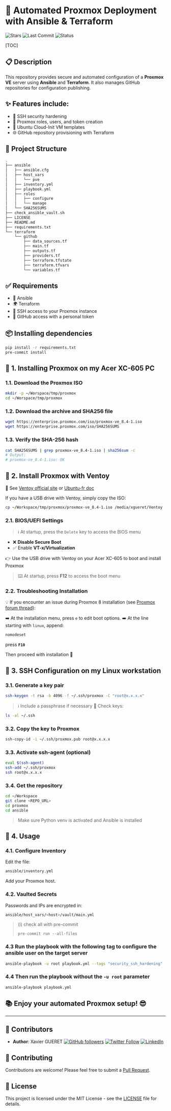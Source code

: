 # 🚀 Automated Proxmox Deployment with Ansible & Terraform

![Stars](https://img.shields.io/github/stars/xgueret/proxmox?style=social) ![Last Commit](https://img.shields.io/github/last-commit/xgueret/proxmox) ![Status](https://img.shields.io/badge/Status-Active-brightgreen)

[TOC]

## 📋 Description

This repository provides secure and automated configuration of a **Proxmox VE** server using **Ansible** and **Terraform**. It also manages GitHub repositories for configuration publishing.

## ✨ Features include:

- 🔐 SSH security hardening  
- 👤 Proxmox roles, users, and token creation  
- 🐧 Ubuntu Cloud-Init VM templates  
- 🌐 GitHub repository provisioning with Terraform

## 📁 Project Structure

```bash
.
├── ansible
│   ├── ansible.cfg
│   ├── host_vars
│   │   └── pve
│   ├── inventory.yml
│   ├── playbook.yml
│   ├── roles
│   │   ├── configure
│   │   └── manage
│   └── SHA256SUMS
├── check_ansible_vault.sh
├── LICENSE
├── README.md
├── requirements.txt
└── terraform
    └── github
        ├── data_sources.tf
        ├── main.tf
        ├── outputs.tf
        ├── providers.tf
        ├── terraform.tfstate
        ├── terraform.tfvars
        └── variables.tf
```

## ✅ Requirements

- 🐍 Ansible
- 🌍 Terraform
- 🔐 SSH access to your Proxmox instance
- 🐙 GitHub access with a personal token

## 📦 Installing dependencies

```bash
pip install -r requirements.txt
pre-commit install
```

## 🧩 1. Installing Proxmox on my Acer XC-605 PC

### 1.1. Download the Proxmox ISO

```bash
mkdir -p ~/Worspace/tmp/proxmox
cd ~/Worspace/tmp/proxmox
```

### 1.2. Download the archive and SHA256 file

```bash
wget https://enterprise.proxmox.com/iso/proxmox-ve_8.4-1.iso
wget https://enterprise.proxmox.com/iso/SHA256SUMS
```

### 1.3. Verify the SHA-256 hash

```bash
cat SHA256SUMS | grep proxmox-ve_8.4-1.iso | sha256sum -c
# Output:
# proxmox-ve_8.4-1.iso: OK
```

## 💽 2. Install Proxmox with Ventoy

📝 See [Ventoy official site](https://www.ventoy.net/en/index.html) or [Ubuntu-fr doc](https://doc.ubuntu-fr.org/ventoy)

If you have a USB drive with Ventoy, simply copy the ISO:

```bash
cp ~/Workspace/tmp/proxmox/proxmox-ve_8.4-1.iso /media/xgueret/Ventoy
```

### 2.1. BIOS/UEFI Settings

> ℹ️ At startup, press the `Delete` key to access the BIOS menu

- ❌ **Disable Secure Boot**
- ✅ Enable **VT-x/Virtualization**

👉 Use the USB drive with Ventoy on your Acer XC-605 to boot and install Proxmox

> ⌨️ At startup, press **F12** to access the boot menu

### 2.2. Troubleshooting Installation

💡 If you encounter an issue during Proxmox 8 installation (see [Proxmox forum thread](https://forum.proxmox.com/threads/proxmox-ve-8-2-install-failing.153913/)):

➡️ At the installation menu, press `e` to edit boot options.
➡️ At the line starting with `linux`, append:

```bash
nomodeset
```

press **`F10`**

Then proceed with installation 🎉

## 🔑 3. SSH Configuration on my Linux workstation

### 3.1. Generate a key pair

```bash
ssh-keygen -t rsa -b 4096 -f ~/.ssh/proxmox -C "root@x.x.x.x"
```

> ℹ️ Include a passphrase if necessary
> 📁 Check keys:

```bash
ls -al ~/.ssh
```

### 3.2. Copy the key to Proxmox

```bash
ssh-copy-id -i ~/.ssh/proxmox.pub root@x.x.x.x
```

### 3.3. Activate ssh-agent (optional)

```bash
eval $(ssh-agent)
ssh-add ~/.ssh/proxmox
ssh root@x.x.x.x
```

### 3.4. Get the repository

```bash
cd ~/Workspace
git clone <REPO_URL>
cd proxmox
cd ansible
```

> Make sure Python venv is activated and Ansible is installed

## 🚀 4. Usage

### 4.1. Configure Inventory

Edit the file:

```bash
ansible/inventory.yml
```

Add your Proxmox host.

### 4.2. Vaulted Secrets

Passwords and IPs are encrypted in:

```bash
ansible/host_vars/<host>/vault/main.yml
```

> (i) check all with pre-commit
>
> ```+-
> pre-commit run --all-files
> ```

### 4.3 Run the playbook with the following tag to configure the ansible user on the target server

```bash
ansible-playbook -u root playbook.yml --tags "security_ssh_hardening"
```

### 4.4 Then run the playbook without the `-u root` parameter

```
ansible-playbook playbook.yml
```

## 📚 **Enjoy your automated Proxmox setup!** 😎



---

## 👥 Contributors

- **Author**: Xavier GUERET 
  [![GitHub followers](https://img.shields.io/github/followers/xgueret?style=social)](https://github.com/xgueret) [![Twitter Follow](https://img.shields.io/twitter/follow/xgueret?style=social)](https://x.com/hixmaster) [![LinkedIn](https://img.shields.io/badge/LinkedIn-Connect-blue?style=flat&logo=linkedin)](https://www.linkedin.com/in/xavier-gueret-47bb3019b/)



## 🤝 Contributing

Contributions are welcome! Please feel free to submit a [Pull Request](https://github.com/xgueret/proxmox/pulls).



## 📄 License

This project is licensed under the MIT License - see the [LICENSE](https://github.com/xgueret/proxmox/blob/main/LICENSE) file for details.